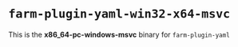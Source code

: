 # `farm-plugin-yaml-win32-x64-msvc`

This is the **x86_64-pc-windows-msvc** binary for `farm-plugin-yaml`
